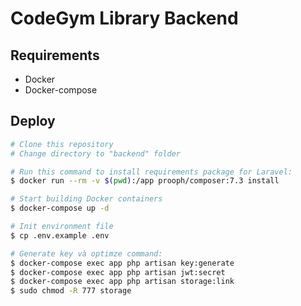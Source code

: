 # CodeGym Library Backend

## Requirements

* Docker
* Docker-compose

## Deploy

```bash
# Clone this repository
# Change directory to "backend" folder

# Run this command to install requirements package for Laravel:
$ docker run --rm -v $(pwd):/app prooph/composer:7.3 install

# Start building Docker containers
$ docker-compose up -d

# Init environment file
$ cp .env.example .env

# Generate key và optimze command:
$ docker-compose exec app php artisan key:generate
$ docker-compose exec app php artisan jwt:secret
$ docker-compose exec app php artisan storage:link
$ sudo chmod -R 777 storage
```
